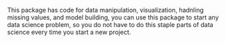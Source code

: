 This package has code for data manipulation, visualization, hadnling missing values, and model building, you can use this package to start any data science problem, so you do not have to do this staple parts of data science every time you start a new project. 
